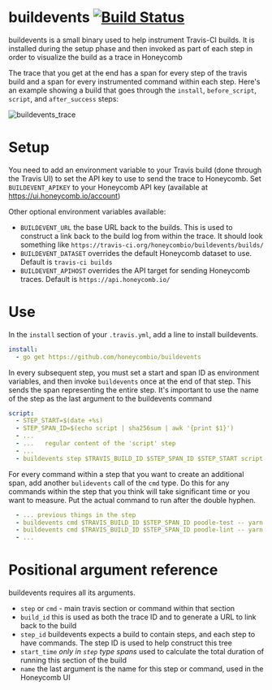 # buildevents [![Build Status](https://travis-ci.org/honeycombio/buildevents.svg?branch=master)](https://travis-ci.org/honeycombio/buildevents)

buildevents is a small binary used to help instrument Travis-CI builds. It is installed during the setup phase and then invoked as part of each step in order to visualize the build as a trace in Honeycomb

The trace that you get at the end has a span for every step of the travis build and a span for every instrumented command within each step. Here's an example showing a build that goes through the `install`, `before_script`, `script`, and `after_success` steps:

![buildevents_trace](https://user-images.githubusercontent.com/361454/53279652-23e34700-36c7-11e9-876c-4dc716416393.png)

# Setup

You need to add an environment variable to your Travis build (done through the Travis UI) to set the API key to use to send the trace to Honeycomb. Set `BUILDEVENT_APIKEY` to your Honeycomb API key (available at https://ui.honeycomb.io/account)

Other optional environment variables available:

* `BUILDEVENT_URL` the base URL back to the builds. This is used to construct a link back to the build log from within the trace. It should look something like `https://travis-ci.org/honeycombio/buildevents/builds/`
* `BUILDEVENT_DATASET` overrides the default Honeycomb dataset to use. Default is `travis-ci builds`
* `BUILDEVENT_APIHOST` overrides the API target for sending Honeycomb traces.  Default is `https://api.honeycomb.io/`

# Use

In the `install` section of your `.travis.yml`, add a line to install buildevents.

```yaml
install:
  - go get https://github.com/honeycombio/buildevents
```

In every subsequent step, you must set a start and span ID as environment variables, and then invoke `buildevents` once at the end of that step. This sends the span representing the entire step. It's important to use the name of the step as the last argument to the buildevents command

```yaml
script:
  - STEP_START=$(date +%s)
  - STEP_SPAN_ID=$(echo script | sha256sum | awk '{print $1}')
  - ...
  - ...   regular content of the 'script' step
  - ...
  - buildevents step $TRAVIS_BUILD_ID $STEP_SPAN_ID $STEP_START script
```

For every command within a step that you want to create an additional span, add another `bulidevents` call of the `cmd` type. Do this for any commands within the step that you think will take significant time or you want to measure. Put the actual command to run after the double hyphen.

```yaml
  - ... previous things in the step
  - buildevents cmd $TRAVIS_BUILD_ID $STEP_SPAN_ID poodle-test -- yarn test
  - buildevents cmd $TRAVIS_BUILD_ID $STEP_SPAN_ID poodle-lint -- yarn lint
  - ...
```

# Positional argument reference

buildevents requires all its arguments.

* `step` or `cmd` - main travis section or command within that section
* `build_id` this is used as both the trace ID and to generate a URL to link back to the build
* `step_id` buildevents expects a build to contain steps, and each step to have commands. The step ID is used to help construct this tree
* `start_time` _only in `step` type spans_ used to calculate the total duration of running this section of the build
* `name` the last argument is the name for this step or command, used in the Honeycomb UI


